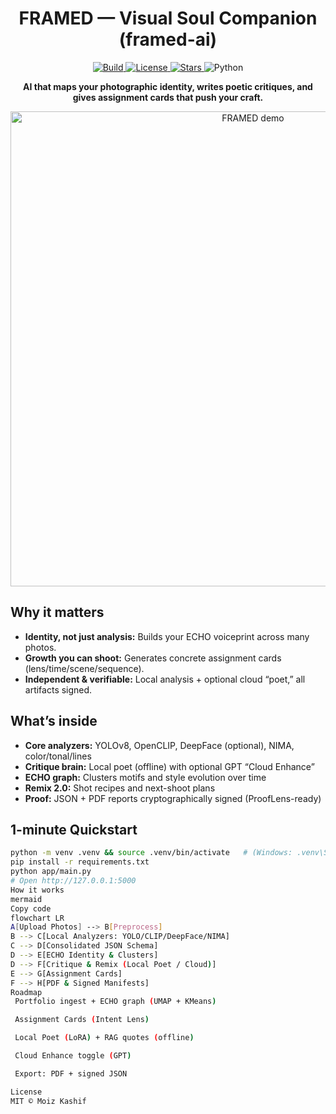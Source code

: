 <h1 align="center">FRAMED — Visual Soul Companion (framed-ai)</h1>

<p align="center">
  <a href="https://github.com/moizk12/framed-ai/actions/workflows/ci.yml">
    <img alt="Build" src="https://github.com/moizk12/framed-ai/actions/workflows/ci.yml/badge.svg?branch=main">
  </a>
  <a href="LICENSE">
    <img alt="License" src="https://img.shields.io/badge/License-MIT-blue.svg">
  </a>
  <a href="https://github.com/moizk12/framed-ai/stargazers">
    <img alt="Stars" src="https://img.shields.io/github/stars/moizk12/framed-ai?style=social">
  </a>
  <img alt="Python" src="https://img.shields.io/badge/python-3.10%2B-blue">
</p>

<p align="center"><b>AI that maps your photographic identity, writes poetic critiques, and gives assignment cards that push your craft.</b></p>

<p align="center">
  <img src="docs/demo.gif" alt="FRAMED demo" width="760">
</p>


## Why it matters
- **Identity, not just analysis:** Builds your ECHO voiceprint across many photos.
- **Growth you can shoot:** Generates concrete assignment cards (lens/time/scene/sequence).
- **Independent & verifiable:** Local analysis + optional cloud “poet,” all artifacts signed.

## What’s inside
- **Core analyzers:** YOLOv8, OpenCLIP, DeepFace (optional), NIMA, color/tonal/lines
- **Critique brain:** Local poet (offline) with optional GPT “Cloud Enhance”
- **ECHO graph:** Clusters motifs and style evolution over time
- **Remix 2.0:** Shot recipes and next-shoot plans
- **Proof:** JSON + PDF reports cryptographically signed (ProofLens-ready)

## 1-minute Quickstart
```bash
python -m venv .venv && source .venv/bin/activate   # (Windows: .venv\Scripts\activate)
pip install -r requirements.txt
python app/main.py
# Open http://127.0.0.1:5000
How it works
mermaid
Copy code
flowchart LR
A[Upload Photos] --> B[Preprocess]
B --> C[Local Analyzers: YOLO/CLIP/DeepFace/NIMA]
C --> D[Consolidated JSON Schema]
D --> E[ECHO Identity & Clusters]
D --> F[Critique & Remix (Local Poet / Cloud)]
E --> G[Assignment Cards]
F --> H[PDF & Signed Manifests]
Roadmap
 Portfolio ingest + ECHO graph (UMAP + KMeans)

 Assignment Cards (Intent Lens)

 Local Poet (LoRA) + RAG quotes (offline)

 Cloud Enhance toggle (GPT)

 Export: PDF + signed JSON

License
MIT © Moiz Kashif